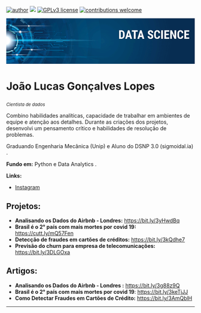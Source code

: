[![author](https://img.shields.io/badge/author-JoãoLucas-red.svg)](https://www.linkedin.com/in/jo%C3%A3o-lucas-gon%C3%A7alves-lopes-9937911b0/) [![](https://img.shields.io/badge/python-3.7+-blue.svg)](https://www.python.org/downloads/release/python-365/) [![GPLv3 license](https://img.shields.io/badge/License-GPLv3-blue.svg)](http://perso.crans.org/besson/LICENSE.html) [![contributions welcome](https://img.shields.io/badge/contributions-welcome-brightgreen.svg?style=flat)](https://github.com/carlosfab/data_science/issues)

<p align="center">
  <img src="banner.png" >
</p>

# João Lucas Gonçalves Lopes
<sub>*Cientista de dados* </sub>

Combino habilidades analíticas, capacidade de trabalhar em ambientes de equipe e atenção aos detalhes. Durante as criações dos projetos, desenvolvi um pensamento crítico e habilidades de resolução de problemas.

Graduando Engenharia Mecânica (Unip) e Aluno do DSNP 3.0 (sigmoidal.ia) .

**Fundo em:** Python e Data Analytics .

**Links:**

* [Instagram](https://bit.ly/3hHa5QW)


## Projetos:

* **Analisando os Dados do Airbnb - Londres:** https://bit.ly/3yHwdBq
* **Brasil é o 2° país com mais mortes por covid 19:** https://cutt.ly/mQ57Fen
* **Detecção de fraudes em cartões de créditos:** https://bit.ly/3kQdhe7
* **Previsão do churn para empresa de telecomunicações:** https://bit.ly/3DLGOxa
## Artigos:

* **Analisando os Dados do Airbnb - Londres :** https://bit.ly/3g88z9Q
* **Brasil é o 2° país com mais mortes por covid 19**: https://bit.ly/3keTjJJ
* **Como Detectar Fraudes em Cartões de Crédito:** https://bit.ly/3AmQblH
---





